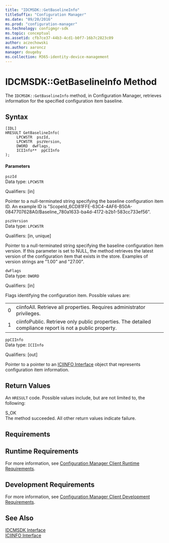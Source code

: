 ```yaml
---
title: "IDCMSDK::GetBaselineInfo"
titleSuffix: "Configuration Manager"
ms.date: "09/20/2016"
ms.prod: "configuration-manager"
ms.technology: configmgr-sdk
ms.topic: conceptual
ms.assetid: cfb7ce37-44b3-4cd1-b0f7-16b7c2823c09
author: aczechowski
ms.author: aaroncz
manager: dougeby
ms.collection: M365-identity-device-management
---
```

# IDCMSDK::GetBaselineInfo Method
The `IDCMSDK::GetBaselineInfo` method, in Configuration Manager, retrieves information for the specified configuration item baseline.  

## Syntax  

```  
[IDL]  
HRESULT GetBaselineInfo(  
     LPCWSTR  pszId,  
     LPCWSTR  pszVersion,  
     DWORD  dwFlags,  
     ICIInfo**  ppCIInfo  
);  
```  

#### Parameters  
 `pszId`  
 Data type: `LPCWSTR`  

 Qualifiers: [in]  

 Pointer to a null-terminated string specifying the baseline configuration item ID. An example ID is "ScopeId_6CD81FFE-63C4-4AF6-B50A-0847707628A0/Baseline_780a1633-ba4d-4172-b2b1-583cc733ef56".  

 `pszVersion`  
 Data type: `LPCWSTR`  

 Qualifiers: [in, unique]  

 Pointer to a null-terminated string specifying the baseline configuration item version. If this parameter is set to NULL, the method retrieves the latest version of the configuration item that exists in the store. Examples of version strings are "1.00" and "27.00".  

 `dwFlags`  
 Data type: `DWORD`  

 Qualifiers: [in]  

 Flags identifying the configuration item. Possible values are:  

|||  
|-|-|  
|0|ciinfoAll. Retrieve all properties. Requires administrator privileges.|  
|1|ciinfoPublic. Retrieve only public properties. The detailed compliance report is not a public property.|  

 `ppCIInfo`  
 Data type: `ICIInfo`  

 Qualifiers: [out]  

 Pointer to a pointer to an [ICIINFO Interface](../../../../../develop/reference/core/clients/client-classes/iciinfo-interface.md) object that represents configuration item information.  

## Return Values  
 An `HRESULT` code. Possible values include, but are not limited to, the following:  

 S_OK  
 The method succeeded. All other return values indicate failure.  

## Requirements  

## Runtime Requirements  
 For more information, see [Configuration Manager Client Runtime Requirements](../../../../../develop/core/reqs/client-runtime-requirements.md).  

## Development Requirements  
 For more information, see [Configuration Manager Client Development Requirements](../../../../../develop/core/reqs/client-development-requirements.md).  

## See Also  
 [IDCMSDK Interface](../../../../../develop/reference/core/clients/client-classes/idcmsdk-interface.md)   
 [ICIINFO Interface](../../../../../develop/reference/core/clients/client-classes/iciinfo-interface.md)
